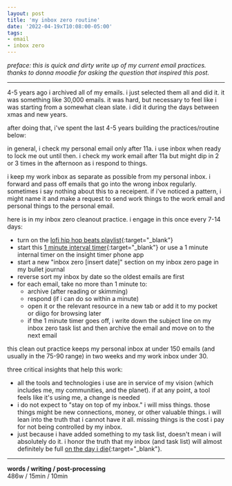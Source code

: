 ```yaml
---
layout: post
title: 'my inbox zero routine'
date: '2022-04-19xT10:08:00-05:00'
tags:
- email 
- inbox zero
--- 
```


_preface: this is quick and dirty write up of my current email practices. thanks to donna moodie for asking the question that inspired this post._

---

4-5 years ago i archived all of my emails. i just selected them all and did it. it was something like 30,000 emails. it was hard, but necessary to feel like i was starting from a somewhat clean slate. i did it during the days between xmas and new years. 

after doing that, i've spent the last 4-5 years building the practices/routine below: 

in general, i check my personal email only after 11a. i use inbox when ready to lock me out until then. i check my work email after 11a but might dip in 2 or 3 times in the afternoon as i respond to things.

i keep my work inbox as separate as possible from my personal inbox. i forward and pass off emails that go into the wrong inbox regularly. sometimes i say nothing about this to a receipent. if i've noticed a pattern, i might name it and make a request to send work things to the work email and personal things to the personal email. 

here is in my inbox zero cleanout practice. i engage in this once every 7-14 days:

* turn on the [lofi hip hop beats playlist](https://open.spotify.com/playlist/4zNxHXPwA3ld01UR4Pwss3?si=fccd8d22cf024e7e){:target="_blank"}
* start this [1 minute interval timer](https://www.youtube.com/watch?v=Y-AYC3_DbpY){:target="_blank"} or use a 1 minute internal timer on the insight timer phone app
* start a new "inbox zero [insert date]" section on my inbox zero page in my bullet journal
* reverse sort my inbox by date so the oldest emails are first
* for each email, take no more than 1 minute to: 
	* archive (after reading or skimming)
	* respond (if i can do so within a minute)
	* open it or the relevant resource in a new tab or add it to my pocket or diigo for browsing later
	* if the 1 minute timer goes off, i write down the subject line on my inbox zero task list and then archive the email and move on to the next email

this clean out practice keeps my personal inbox at under 150 emails (and usually in the 75-90 range) in two weeks and my work inbox under 30. 

three critical insights that help this work:

* all the tools and technologies i use are in service of my vision (which includes me, my communities, and the planet). if at any point, a tool feels like it's using me, a change is needed
* i do not expect to "stay on top of my inbox." i will miss things. those things might be new connections, money, or other valuable things. i will lean into the truth that i cannot have it all. missing things is the cost i pay for not being controlled by my inbox.
* just because i have added something to my task list, doesn't mean i will absolutely do it. i honor the truth that my inbox (and task list) will almost definitely be full [on the day i die](https://files.eric.ed.gov/fulltext/EJ957018.pdf){:target="_blank"}.



---


<!-- hyperlink bank -->


<!-- &#042; = asterisk -->
<!-- &#039; = single quote '-->

**words / writing / post-processing**  
486w / 15min / 10min